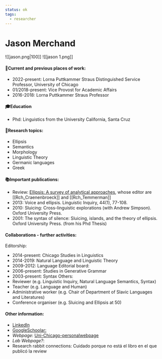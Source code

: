 ```yaml
---
status: ok
tags:
  - researcher
---
```

# Jason Merchand
![[jason.png|100]]
![[jason 1.png]]
#### 💼Current and previous places of work:
- 2022-present: Lorna Puttkammer Straus Distinguished Service Professor, University of Chicago
- 01/2018-present: Vice Provost for Academic Affairs
- 2016-2018: Lorna Puttkammer Straus Professor

#### 🎓Education
- Phd: Linguistics from the University California, Santa Cruz 
#### 🧐Research topics:
- Ellipsis
- Semantics
- Morphology
- Linguistic Theory
- Germanic languages
- Greek
#### 📚Important publications:
- Review: [Ellipsis: A survey of analytical approaches](obsidian://open?vault=Prueba_carpeta_obsidian&file=97_PDF_files%2Frevision_ellipsis.pdf), whose editor are  [[Rch_Craenenbroeck]] and [[Rch_Temmerman]]
- 2013: Voice and ellipsis. Linguistic Inquiry, 44(1), 77-108.
- 2010: Sluicing: Cross-linguistic explorations (with Andrew Simpson). Oxford University Press.
- 2001: The syntax of silence: Sluicing, islands, and the theory of ellipsis. Oxford University Press. (from his Phd Thesis)
	
#### Collaborations - further activities:
Editorship:
- 2014-present: Chicago Studies in Linguistics
- 2014-2019: Natural Language and Linguistic Theory
- 2009-2012: Language
Editorial board:
- 2006-present: Studies in Generative Grammar
- 2003-present: Syntax
Others:
- Reviewer (e.g. Linguistic Inquiry, Natural Language Semantics, Syntax)
- Teacher (e.g. Language and Human)
- Administrative worker (e.g. Chair of Department of Slavic Languages and Literatures)
- Conference organiser (e.g. Sluicing and Ellipsis at 50)
#### Other information:
- [LinkedIn](https://www.linkedin.com/in/jason-merchant-0326576/)
- [GoogleSchoolar: ](https://scholar.google.com/citations?hl=en&user=vC2lYDUAAAAJ&view_op=list_works&sortby=pubdate)
- _Webpage_: [Uni-Chicago-personalwebpage](https://home.uchicago.edu/merchant/)
- _Lab Webpage?_:
- Research rabbit connections:  Cuidado porque no está el libro en el que publicó la review



